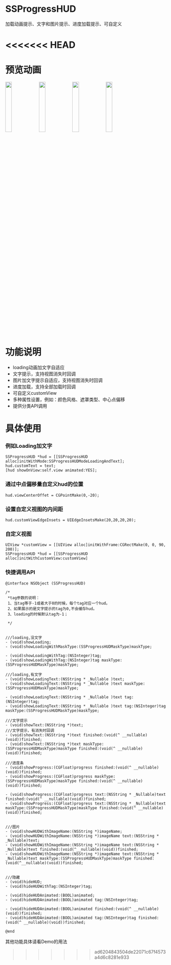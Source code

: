 # SSProgressHUD
加载动画提示、文字和图片提示、进度加载提示、可自定义

<<<<<<< HEAD
=======
# 预览动画
<img src="https://github.com/namesubai/SSProgressHUDDemo/blob/master/loadingGif.gif" width = 20% height = 20% />
<img src="https://github.com/namesubai/SSProgressHUDDemo/blob/master/showTextGif.gif" width = 20% height = 20% />
<img src="https://github.com/namesubai/SSProgressHUDDemo/blob/master/showImage.gif" width = 20% height = 20% />
<img src="https://github.com/namesubai/SSProgressHUDDemo/blob/master/progressGif.gif" width = 20% height = 20% />

# 功能说明
- loading动画加文字自适应
- 文字提示，支持视图消失时回调
- 图片加文字提示自适应，支持视图消失时回调
- 进度加载，支持全部加载时回调
- 可自定义customView
- 多种属性设置，例如：颜色风格、遮罩类型、中心点偏移
- 提供分类API调用

# 具体使用

### 例如Loading加文字

```
SSProgressHUD *hud = [[SSProgressHUD alloc]initWithMode:SSProgressHUDModeLoadingAndText];
hud.customText = text;
[hud showOnView:self.view animated:YES];
```

### 通过中点偏移量自定义hud的位置
```
hud.viewCenterOffet = CGPointMake(0,-20);
```

### 设置自定义视图的内间距
```
hud.customViewEdgeInsets = UIEdgeInsetsMake(20,20,20,20);
```

### 自定义视图
```
UIView *customView = [[UIView alloc]initWithFrame:CGRectMake(0, 0, 90, 200)];
SSProgressHUD *hud = [[SSProgressHUD alloc]initWithCustomView:customView]
```

### 快捷调用API
```
@interface NSObject (SSProgressHUD)

/*
 *tag参数的说明：
 1、当tag等于-1或者大于0的时候，每个tag对应一个hud。
 2、如果展示的是文字提示的tag为0,不会缓存hud。
 3、loading的时候默认tag为-1；
 
 */


///loading,没文字
- (void)showLoading;
- (void)showLoadingWithMaskType:(SSProgressHUDMaskType)maskType;

- (void)showLoadingWithTag:(NSInteger)tag;
- (void)showLoadingWithTag:(NSInteger)tag maskType:(SSProgressHUDMaskType)maskType;

///loading,有文字
- (void)showLoadingText:(NSString * _Nullable )text;
- (void)showLoadingText:(NSString * _Nullable )text maskType:(SSProgressHUDMaskType)maskType;

- (void)showLoadingText:(NSString * _Nullable )text tag:(NSInteger)tag;
- (void)showLoadingText:(NSString * _Nullable )text tag:(NSInteger)tag maskType:(SSProgressHUDMaskType)maskType;

///文字提示
- (void)showText:(NSString *)text;
///文字提示，有消失时回调
- (void)showText:(NSString *)text finished:(void(^ __nullable)(void))finished;
- (void)showText:(NSString *)text maskType:(SSProgressHUDMaskType)maskType finished:(void(^ __nullable)(void))finished;

///进度条
- (void)showProgress:(CGFloat)progress finished:(void(^ __nullable)(void))finished;
- (void)showProgress:(CGFloat)progress maskType:(SSProgressHUDMaskType)maskType finished:(void(^ __nullable)(void))finished;

- (void)showProgress:(CGFloat)progress text:(NSString * _Nullable)text finished:(void(^ __nullable)(void))finished;
- (void)showProgress:(CGFloat)progress text:(NSString * _Nullable)text maskType:(SSProgressHUDMaskType)maskType finished:(void(^ __nullable)(void))finished;


///图片
- (void)showHUDWithImageName:(NSString *)imageName;
- (void)showHUDWithImageName:(NSString *)imageName text:(NSString * _Nullable)text;
- (void)showHUDWithImageName:(NSString *)imageName text:(NSString * _Nullable)text finished:(void(^__nullable)(void))finished;
- (void)showHUDWithImageName:(NSString *)imageName text:(NSString * _Nullable)text maskType:(SSProgressHUDMaskType)maskType finished:(void(^__nullable)(void))finished;


///隐藏
- (void)hideHUD;
- (void)hideHUDWithTag:(NSInteger)tag;

- (void)hideHUDAnimated:(BOOL)animated;
- (void)hideHUDAnimated:(BOOL)animated tag:(NSInteger)tag;

- (void)hideHUDAnimated:(BOOL)animated finished:(void(^ __nullable)(void))finished;
- (void)hideHUDAnimated:(BOOL)animated tag:(NSInteger)tag finished:(void(^ __nullable)(void))finished;

@end
```



其他功能具体请看Demo的用法





>>>>>>> ad6204843504de22071c67f4573a4d6c8281e933
